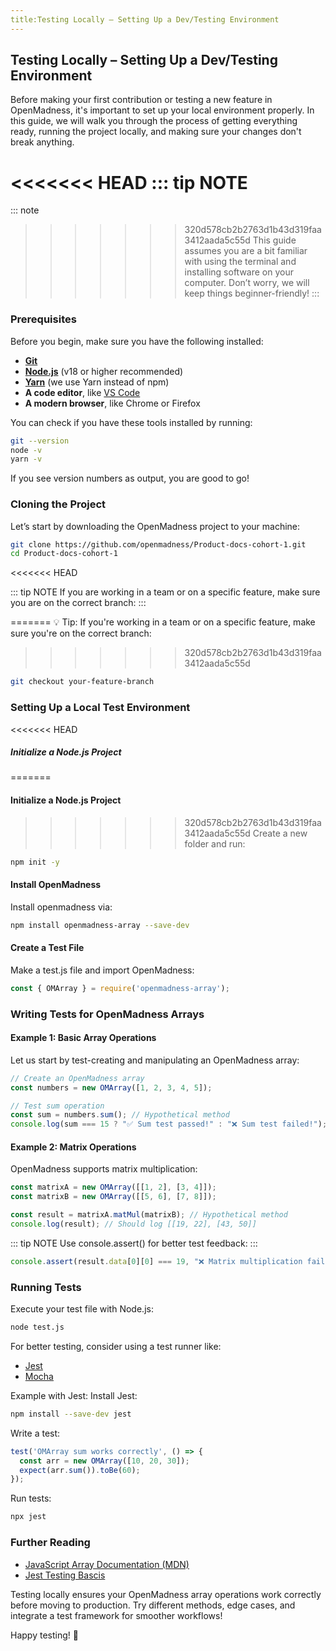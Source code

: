 ```yaml
---
title:Testing Locally – Setting Up a Dev/Testing Environment
--- 
```

## Testing Locally – Setting Up a Dev/Testing Environment

Before making your first contribution or testing a new feature in
OpenMadness, it's important to set up your local environment properly.
In this guide, we will walk you through the process of getting
everything ready, running the project locally, and making sure your
changes don't break anything.

<<<<<<< HEAD
::: tip NOTE
=======
::: note
>>>>>>> 320d578cb2b2763d1b43d319faa3412aada5c55d
This guide assumes you are a bit familiar with using the terminal and
installing software on your computer. Don’t worry, we will keep things
beginner-friendly!
:::

### Prerequisites
Before you begin, make sure you have the following installed:

- **[Git](https://git-scm.com/)**
- **[Node.js](https://nodejs.org/en/)** (v18 or higher recommended)
- **[Yarn](https://yarnpkg.com/getting-started/install)** (we use Yarn
instead of npm)
- **A code editor**, like [VS Code](https://code.visualstudio.com/)
- **A modern browser**, like Chrome or Firefox

You can check if you have these tools installed by running:
```bash
git --version
node -v
yarn -v
```
If you see version numbers as output, you are good to go!
### Cloning the Project
Let’s start by downloading the OpenMadness project to your machine:
```bash
git clone https://github.com/openmadness/Product-docs-cohort-1.git
cd Product-docs-cohort-1
```
<<<<<<< HEAD

::: tip NOTE
If you are working in a team or on a specific feature, make sure you are on the correct branch:
:::

=======
💡 Tip: If you're working in a team or on a specific feature, make
sure you're on the correct branch:
>>>>>>> 320d578cb2b2763d1b43d319faa3412aada5c55d
```bash
git checkout your-feature-branch
```
### Setting Up a Local Test Environment
<<<<<<< HEAD
##### Initialize a Node.js Project
=======
#### Initialize a Node.js Project
>>>>>>> 320d578cb2b2763d1b43d319faa3412aada5c55d
Create a new folder and run:
```bash
npm init -y
```
#### Install OpenMadness
Install openmadness via:
```bash
npm install openmadness-array --save-dev
```
#### Create a Test File
Make a test.js file and import OpenMadness:
```javascript
const { OMArray } = require('openmadness-array');
```
### Writing Tests for OpenMadness Arrays

#### Example 1: Basic Array Operations
Let us start by test-creating and manipulating an OpenMadness array:
```javascript
// Create an OpenMadness array
const numbers = new OMArray([1, 2, 3, 4, 5]);

// Test sum operation
const sum = numbers.sum(); // Hypothetical method
console.log(sum === 15 ? "✅ Sum test passed!" : "❌ Sum test failed!");
```
#### Example 2: Matrix Operations
OpenMadness supports matrix multiplication:
```javascript
const matrixA = new OMArray([[1, 2], [3, 4]]);
const matrixB = new OMArray([[5, 6], [7, 8]]);

const result = matrixA.matMul(matrixB); // Hypothetical method
console.log(result); // Should log [[19, 22], [43, 50]]
```

::: tip NOTE
Use console.assert() for better test feedback:
:::

```javascript
console.assert(result.data[0][0] === 19, "❌ Matrix multiplication failed!");
```
### Running Tests
Execute your test file with Node.js:
```bash
node test.js
```
For better testing, consider using a test runner like:
- [Jest](https://jestjs.io/)
- [Mocha](https://mochajs.org/)

Example with Jest:
Install Jest:
```bash
npm install --save-dev jest
```
Write a test:
```javascript
test('OMArray sum works correctly', () => {
  const arr = new OMArray([10, 20, 30]);
  expect(arr.sum()).toBe(60);
});
```
Run tests:
```bash
npx jest
```
### Further Reading
- [JavaScript Array Documentation
(MDN)](https://developer.mozilla.org/en-US/docs/Web/JavaScript/Reference/Global_Objects/Array)
- [Jest Testing Bascis](https://jestjs.io/docs/getting-started)

Testing locally ensures your OpenMadness array operations work
correctly before moving to production. Try different methods, edge
cases, and integrate a test framework for smoother workflows!

Happy testing! 🚀